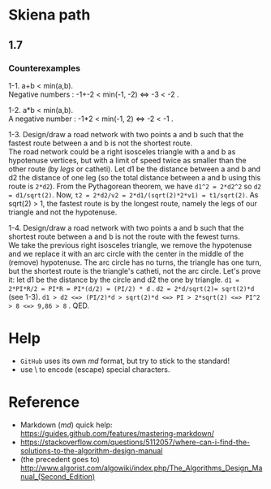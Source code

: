 # Skiena path

## 1.7

### Counterexamples 

1-1. a+b < min(a,b).    
        Negative numbers : -1+-2 < min(-1, -2) <=> -3 < -2 .

1-2. a\*b < min(a,b).    
        A negative number : -1\*2 < min(-1, 2) <=> -2 < -1 .
        
1-3. Design/draw a road network with two points a and b such that the fastest route between a and b is not the shortest route.    
        The road network could be a right isosceles triangle with a and b as hypotenuse vertices, but with a limit of speed twice as smaller than the other route (by *legs* or catheti). Let d1 be the distance between a and b and d2 the distance of one leg (so the total distance between a and b using this route is `2*d2`). From the Pythagorean theorem, we have `d1^2 = 2*d2^2` so `d2 = d1/sqrt(2)`. Now, `t2 = 2*d2/v2 = 2*d1/(sqrt(2)*2*v1) = t1/sqrt(2)`. As sqrt(2) > 1, the fastest route is by the longest route, namely the legs of our triangle and not the hypotenuse.

1-4. Design/draw a road network with two points a and b such that the shortest route between a and b is not the route with the fewest turns.    
        We take the previous right isosceles triangle, we remove the hypotenuse and we replace it with an arc circle with the center in the middle of the (remove) hypotenuse. The arc circle has no turns, the triangle has one turn, but the shortest route is the triangle's catheti, not the arc circle. Let's prove it: let d1 be the distance by the circle and d2 the one by triangle. `d1 = 2*PI*R/2 = PI*R = PI*(d/2) = (PI/2) * d` . `d2 = 2*d/sqrt(2)= sqrt(2)*d` (see 1-3). `d1 > d2 <=> (PI/2)*d > sqrt(2)*d <=> PI > 2*sqrt(2) <=> PI^2 > 8 <=> 9,86 > 8` . QED.
 
# Help
- `GitHub` uses its own *md* format, but try to stick to the standard!
- use \\ to encode (escape) special characters.

# Reference
- Markdown (*md*) quick help: https://guides.github.com/features/mastering-markdown/
- https://stackoverflow.com/questions/5112057/where-can-i-find-the-solutions-to-the-algorithm-design-manual
- (the precedent goes to) http://www.algorist.com/algowiki/index.php/The_Algorithms_Design_Manual_(Second_Edition)
